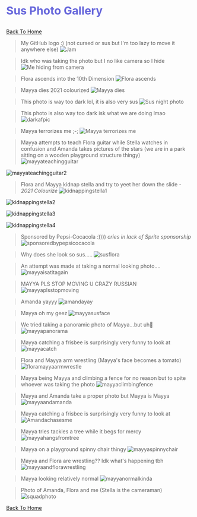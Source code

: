 <h1 style="font-size:30px;"><p style="color:#6666db;">Sus Photo Gallery</p></h1>

[Back To Home](/index.md)

>My GitHub logo :) (not cursed or sus but I'm too lazy to move it anywhere else)
![Jam](https://jqiao6835.github.io/Qiaowo.github.io/images/jam%20fluffly%20black%20cape%20(2).png)

>Idk who was taking the photo but I no like camera so I hide
![Me hiding from camera](/githubimages/I_hide.jpg)

>Flora ascends into the 10th Dimension
![Flora ascends](/githubimages/Flora_ascends.jpg)

>Mayya dies 2021 colourized
![Mayya dies](/githubimages/mayyas_ded.jpg)

>This photo is way too dark lol, it is also very sus
![Sus night photo](/githubimages/nightphotosus.jpg)

>This photo is also way too dark isk what we are doing lmao
![darkafpic](/githubimages/darkafpic.jpg)

>Mayya terrorizes me ;-;
![Mayya terrorizes me](/githubimages/mayyaterrorizesme.jpg)

>Mayya attempts to teach Flora guitar while Stella watches in confusion and Amanda takes pictures of the stars (we are in a park sitting on a wooden playground structure thingy)
![mayyateachingguitar](/githubimages/mayyateachingguitar.jpg)

![mayyateachingguitar2](/githubimages/mayyateachingguitar2.jpg)

>Flora and Mayya kidnap stella and try to yeet her down the slide - *2021 Colourize*
![kidnappingstella1](/githubimages/kidnappingstella1.jpg)

![kidnappingstella2](/githubimages/kidnappingstella2.jpg)

![kidnappingstella3](/githubimages/kidnappingstella3.jpg)

![kidnappingstella4](/githubimages/kidnappingstella4.jpg)

>Sponsored by Pepsi-Cocacola :)))) *cries in lack of Sprite sponsorship*
![sponsoredbypepsicocacola](/githubimages/sponsoredbypepsicocacola.jpg)

>Why does she look so sus.....
![susflora](/githubimages/susflora.jpg)

>An attempt was made at taking a normal looking photo....
![mayyaisatitagain](/githubimages/mayyaisatitagain.jpg)

>MAYYA PLS STOP MOVING U CRAZY RUSSIAN
![mayyaplsstopmoving](/githubimages/mayyaplsstopmoving.jpg)

>Amanda yayyy
![amandayay](/githubimages/amandayay.jpg)

>Mayya oh my geez
![mayyasusface](/githubimages/mayyasusface.jpg)

>We tried taking a panoramic photo of Mayya...but uh🙂
![mayyapanorama](/githubimages/mayyapanorama.jpg)

>Mayya catching a frisbee is surprisingly very funny to look at
![mayyacatch](/githubimages/mayyacatch.jpg)

>Flora and Mayya arm wrestling (Mayya's face becomes a tomato)
![floramayyaarmwrestle](/githubimages/floramayyaarmwrestle.jpg)

>Mayya being Mayya and climbing a fence for no reason but to spite whoever was taking the photo
![mayyaclimbingfence](/githubimages/mayyaclimbingfence.jpg)

>Mayya and Amanda take a proper photo but Mayya is Mayya
![mayyaandamanda](/githubimages/mayyaandamanda.jpg)

>Mayya catching a frisbee is surprisingly very funny to look at
![Amandachasesme](/githubimages/Amandachasesme.jpg)

>Mayya tries tackles a tree while it begs for mercy
![mayyahangsfromtree](/githubimages/mayyahangsfromtree.jpg)

>Mayya on a playground spinny chair thingy
![mayyaspinnychair](/githubimages/mayyaspinnychair.jpg)

>Mayya and Flora are wrestling?? Idk what's happening tbh
![mayyaandflorawrestling](/githubimages/mayyaandflorawrestling.jpg)

>Mayya looking relatively normal
![mayyanormalkinda](/githubimages/mayyanormalkinda.jpg)

>Photo of Amanda, Flora and me (Stella is the cameraman)
![squadphoto](/githubimages/squadphoto.jpg)

[Back To Home](/index.md)